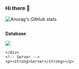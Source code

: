 ### Hi there 👋

<!--
**geun98/geun98** is a ✨ _special_ ✨ repository because its `README.md` (this file) appears on your GitHub profile.

Here are some ideas to get you started:

- 🔭 I’m currently working on ...
- 🌱 I’m currently learning ...
- 👯 I’m looking to collaborate on ...
- 🤔 I’m looking for help with ...
- 💬 Ask me about ...
- 📫 How to reach me: ...
- 😄 Pronouns: ...
- ⚡ Fun fact: ...
-->
![Anurag's GitHub stats](https://github-readme-stats.vercel.app/api?username=geun98&show_icons=true&theme=veu)
<div style="display:flex; flex-direction:column; align-items:flex-start;">
    <!-- Database -->
    <p><strong>Database</strong></p>
    <img src="https://img.shields.io/badge/sqlite-003B57?style=for-the-badge&logo=sqlite.svg&logoColor=black">
    <div>
        
    </div>
    <!-- Server -->
    <p><strong>Server</strong></p>
<br>
</div>
